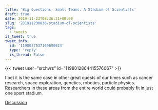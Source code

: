 ```yaml
---
title: 'Big Questions, Small Teams: A Stadium of Scientists'
draft: true
date: 2019-11-23T08:36:21+00:00
slug: '201911230836-stadium-of-scientists'
tags:
  - tweets
is_tweet: true
tweet_info:
  id: '1198037537169690624'
  type: 'reply'
  is_thread: False
---
```




{{< tweet user="srchvrs" id="1198012864415576067" >}}

I bet it is the same case in other great quests of our times such as cancer research, space exploration, genetics, robotics, particle physics. Researchers in these areas from the entire world could probably fit in just one sport stadium.

[Discussion](https://x.com/sytelus/status/1198037537169690624)
